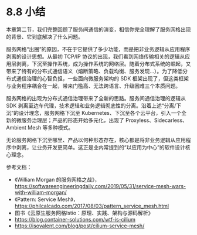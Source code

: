 # 8.8 小结

本章第二节，我们完整回顾了服务间通信的演变，相信你完全理解了服务网格出现的背景、它到底解决了什么问题。

服务网格“出圈”的原因，不在于它提供了多少功能，而是把非业务逻辑从应用程序剥离的设计思想。从最初 TCP/IP 协议的出现，我们看到网络传输相关的逻辑从应用层剥离，下沉至操作系统，成为操作系统的网络层。随着分布式系统的崛起，又带来了特有的分布式通信语义（熔断策略、负载均衡、服务发现...）。为了降低分布式通信治理的心智负担，一些面向微服务架构的 SDK 框架出现了，但这类框架与业务程序耦合在一起，带来门槛高、无法跨语言、升级困难三个本质问题。

服务网格的出现为分布式通信治理带来了全新的思路。服务间通信治理的逻辑从 SDK 剥离至边车代理，技术逻辑和业务逻辑彻底性的分离。沿着上述“分离/下沉”的设计理念，服务网格下沉至 Kubernetes、下沉至各个云平台，引入一个全新的微服务治理层；产品的形态开始多元化，出现了 Proxyless、Sidecarless、Ambient Mesh 等多种模式。

无论服务网格下沉至哪里、产品以何种形态存在，核心都是将非业务逻辑从应用程序中剥离，让业务开发更简单。这正是业内常提到的“以应用为中心”的软件设计核心理念。

参考文档：
- 《William Morgan 的服务网格之战》，https://softwareengineeringdaily.com/2019/05/31/service-mesh-wars-with-william-morgan/
- 《Pattern: Service Mesh》，https://philcalcado.com/2017/08/03/pattern_service_mesh.html
- 图书《云原生服务网格Istio：原理、实践、架构与源码解析》
- https://blog.container-solutions.com/wtf-is-cilium
- https://isovalent.com/blog/post/cilium-service-mesh/